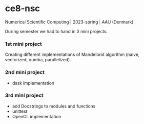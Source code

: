 # ce8-nsc
Numerical Scientific Computing | 2023-spring | AAU (Denmark) 

During semester we had to hand in 3 mini projects. 

### 1st mini project 
Creating different implementations of Mandelbrot algorithm (naive, vectorized, numba, parallelized).

### 2nd mini project  
- dask implementation

### 3rd mini project
- add Docstrings to modules and functions 
- unittest 
- OpenCL implementation
